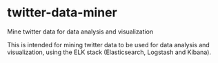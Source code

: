 # twitter-data-miner
Mine twitter data for data analysis and visualization

This is intended for mining twitter data to be used for data analysis and visualization, using the ELK stack (Elasticsearch, Logstash and Kibana).

